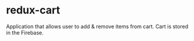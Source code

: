 # redux-cart
Application that allows user to add &amp; remove items from cart. Cart is stored in the Firebase.
